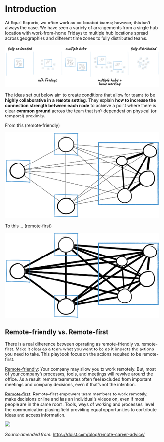 # Introduction

At Equal Experts, we often work as co-located teams; however, this isn’t always the case. We have seen a variety of arrangements from a single hub location with work-from-home Fridays to multiple hub locations spread across geographies and different time zones to fully distributed teams.

![](../.gitbook/assets/0.png)

The ideas set out below aim to create conditions that allow for teams to be **highly collaborative in a remote setting**. They explain **how to increase the connection strength between each node** to achieve a point where there is clear **common ground** across the team that isn’t dependent on physical \(or temporal\) proximity.

From this \(remote-friendly\) 

![](../.gitbook/assets/1.png)

To this … \(remote-first\)

![](../.gitbook/assets/2.png)

## Remote-friendly vs. Remote-first

There is a real difference between operating as remote-friendly vs. remote-first.  Make it clear as a team what you want to be as it impacts the actions you need to take.  This playbook focus on the actions required to be remote-first. 

[Remote-friendly](https://doist.com/blog/remote-career-advice/): Your company may allow you to work remotely. But, most of your company’s processes, tools, and meetings will revolve around the office. As a result, remote teammates often feel excluded from important meetings and company decisions, even if that’s not the intention. 

[Remote-first](https://doist.com/blog/remote-career-advice/): Remote-first empowers team members to work remotely, make decisions online and has an individual’s videos on, even if most people are in the same room. Tools, ways of working and processes, level the communication playing field providing equal opportunities to contribute ideas and access information.

![](https://lh3.googleusercontent.com/zvJUUUqG5EXRksT6VwC3zqD9Qy_7YzDH9Vof9KF_taJkSJe9kZ5D86UAozobuIv-_xYcLTYC8M7B4PzrciRDpqZ1V3D7ju-3sYs3SytozlEBnKX5yMpsR4Dbvk5OHiP5k6FSCBnL)

_Source amended from:_ https://doist.com/blog/remote-career-advice/

